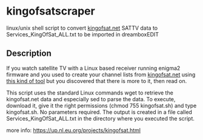 # kingofsatscraper
linux/unix shell script to convert [kingofsat.net](https://en.kingofsat.net) SATTV data to Services_KingOfSat_ALL.txt to be imported in dreamboxEDIT

## Description

If you watch satellite TV with a Linux based receiver running enigma2 firmware and you used to create your channel lists from [kingofsat.net](https://en.kingofsat.net) using [this kind of tool](http://home.caiway.nl/~fnijhuis/kingofsat/index.html) but you discovered that there is more to it, then read on.

This script uses the standard Linux commands wget to retrieve the kingofsat.net data and especially sed to parse the data. To execute, download it, give it the right permissions (chmod 755 kingofsat.sh) and type kingofsat.sh. No parameters required. The output is created in a file called Services_KingOfSat_ALL.txt in the directory where you executed the script.

more info: https://up.nl.eu.org/projects/kingofsat.html
